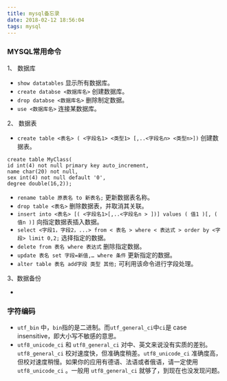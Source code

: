 ```yaml
---
title: mysql备忘录
date: 2018-02-12 18:56:04
tags: mysql
---
```


### MYSQL常用命令

1、 数据库

- `show datatables` 显示所有数据库。
- `create databse <数据库名>` 创建数据库。
- `drop databse <数据库名>` 删除制定数据。
- `use <数据库名>` 连接某数据库。

2、 数据表

- `create table <表名> ( <字段名1> <类型1> [,..<字段名n> <类型n>])` 创建数据表。
``` mysql
create table MyClass(
id int(4) not null primary key auto_increment,
name char(20) not null,
sex int(4) not null default '0',
degree double(16,2));
```
- `rename table 原表名 to 新表名;` 更新数据表名称。
- `drop table <表名>` 删除数据表，并取消其关联。
- `insert into <表名> [( <字段名1>[,..<字段名n > ])] values ( 值1 )[, ( 值n )]`  向指定数据表插入数据。
- `select <字段1，字段2，...> from < 表名 > where < 表达式 > order by <字段> limit 0,2;` 选择指定的数据。
- `delete from 表名 where 表达式` 删除指定数据。
- `update 表名 set 字段=新值,… where 条件` 更新指定的数据。
- `alter table 表名 add字段 类型 其他;` 可利用该命令进行字段处理。

3、数据备份

- 

### 字符编码

- `utf_bin` 中，`bin`指的是二进制。而`utf_general_ci`中`ci`是 case insensitive，即大小写不敏感的意思。
- `utf8_unicode_ci` 和 `utf8_general_ci` 对中、英文来说没有实质的差别。`utf8_general_ci` 校对速度快，但准确度稍差。`utf8_unicode_ci` 准确度高，但校对速度稍慢。如果你的应用有德语、法语或者俄语，请一定使用`utf8_unicode_ci` 。一般用 `utf8_general_ci` 就够了，到现在也没发现问题。